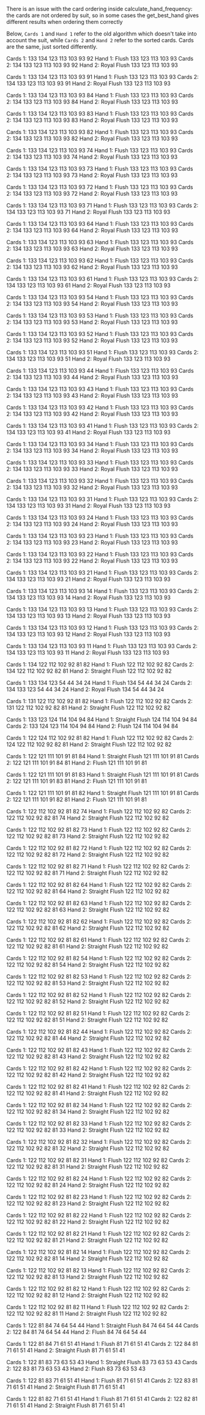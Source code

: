 There is an issue with the card ordering inside calculate_hand_frequency: the cards are not ordered by suit, so in some cases the get_best_hand gives different results when ordering them correctly

Below, `Cards 1` and `Hand 1` refer to the old algorithm which doesn't take into account the suit, while `Cards 2` and `Hand 2` refer to the sorted cards. Cards are the same, just sorted differently.

Cards 1: 133 134 123 113 103 93 92 
Hand 1: Flush   133 123 113 103 93 
Cards 2: 134 133 123 113 103 93 92 
Hand 2: Royal Flush     133 123 113 103 93

Cards 1: 133 134 123 113 103 93 91 
Hand 1: Flush   133 123 113 103 93 
Cards 2: 134 133 123 113 103 93 91 
Hand 2: Royal Flush     133 123 113 103 93 

Cards 1: 133 134 123 113 103 93 84 
Hand 1: Flush   133 123 113 103 93 
Cards 2: 134 133 123 113 103 93 84 
Hand 2: Royal Flush     133 123 113 103 93 

Cards 1: 133 134 123 113 103 93 83 
Hand 1: Flush   133 123 113 103 93 
Cards 2: 134 133 123 113 103 93 83 
Hand 2: Royal Flush     133 123 113 103 93 

Cards 1: 133 134 123 113 103 93 82 
Hand 1: Flush   133 123 113 103 93 
Cards 2: 134 133 123 113 103 93 82 
Hand 2: Royal Flush     133 123 113 103 93 

Cards 1: 133 134 123 113 103 93 74 
Hand 1: Flush   133 123 113 103 93 
Cards 2: 134 133 123 113 103 93 74 
Hand 2: Royal Flush     133 123 113 103 93 

Cards 1: 133 134 123 113 103 93 73 
Hand 1: Flush   133 123 113 103 93 
Cards 2: 134 133 123 113 103 93 73 
Hand 2: Royal Flush     133 123 113 103 93 

Cards 1: 133 134 123 113 103 93 72 
Hand 1: Flush   133 123 113 103 93 
Cards 2: 134 133 123 113 103 93 72 
Hand 2: Royal Flush     133 123 113 103 93 

Cards 1: 133 134 123 113 103 93 71 
Hand 1: Flush   133 123 113 103 93 
Cards 2: 134 133 123 113 103 93 71 
Hand 2: Royal Flush     133 123 113 103 93 

Cards 1: 133 134 123 113 103 93 64 
Hand 1: Flush   133 123 113 103 93 
Cards 2: 134 133 123 113 103 93 64 
Hand 2: Royal Flush     133 123 113 103 93 

Cards 1: 133 134 123 113 103 93 63 
Hand 1: Flush   133 123 113 103 93 
Cards 2: 134 133 123 113 103 93 63 
Hand 2: Royal Flush     133 123 113 103 93 

Cards 1: 133 134 123 113 103 93 62 
Hand 1: Flush   133 123 113 103 93 
Cards 2: 134 133 123 113 103 93 62 
Hand 2: Royal Flush     133 123 113 103 93 

Cards 1: 133 134 123 113 103 93 61 
Hand 1: Flush   133 123 113 103 93 
Cards 2: 134 133 123 113 103 93 61 
Hand 2: Royal Flush     133 123 113 103 93 

Cards 1: 133 134 123 113 103 93 54 
Hand 1: Flush   133 123 113 103 93 
Cards 2: 134 133 123 113 103 93 54 
Hand 2: Royal Flush     133 123 113 103 93 

Cards 1: 133 134 123 113 103 93 53 
Hand 1: Flush   133 123 113 103 93 
Cards 2: 134 133 123 113 103 93 53 
Hand 2: Royal Flush     133 123 113 103 93 

Cards 1: 133 134 123 113 103 93 52 
Hand 1: Flush   133 123 113 103 93 
Cards 2: 134 133 123 113 103 93 52 
Hand 2: Royal Flush     133 123 113 103 93 

Cards 1: 133 134 123 113 103 93 51 
Hand 1: Flush   133 123 113 103 93 
Cards 2: 134 133 123 113 103 93 51 
Hand 2: Royal Flush     133 123 113 103 93 

Cards 1: 133 134 123 113 103 93 44 
Hand 1: Flush   133 123 113 103 93 
Cards 2: 134 133 123 113 103 93 44 
Hand 2: Royal Flush     133 123 113 103 93 

Cards 1: 133 134 123 113 103 93 43 
Hand 1: Flush   133 123 113 103 93 
Cards 2: 134 133 123 113 103 93 43 
Hand 2: Royal Flush     133 123 113 103 93 

Cards 1: 133 134 123 113 103 93 42 
Hand 1: Flush   133 123 113 103 93 
Cards 2: 134 133 123 113 103 93 42 
Hand 2: Royal Flush     133 123 113 103 93 

Cards 1: 133 134 123 113 103 93 41 
Hand 1: Flush   133 123 113 103 93 
Cards 2: 134 133 123 113 103 93 41 
Hand 2: Royal Flush     133 123 113 103 93 

Cards 1: 133 134 123 113 103 93 34 
Hand 1: Flush   133 123 113 103 93 
Cards 2: 134 133 123 113 103 93 34 
Hand 2: Royal Flush     133 123 113 103 93 

Cards 1: 133 134 123 113 103 93 33 
Hand 1: Flush   133 123 113 103 93 
Cards 2: 134 133 123 113 103 93 33 
Hand 2: Royal Flush     133 123 113 103 93 

Cards 1: 133 134 123 113 103 93 32 
Hand 1: Flush   133 123 113 103 93 
Cards 2: 134 133 123 113 103 93 32 
Hand 2: Royal Flush     133 123 113 103 93 

Cards 1: 133 134 123 113 103 93 31 
Hand 1: Flush   133 123 113 103 93 
Cards 2: 134 133 123 113 103 93 31 
Hand 2: Royal Flush     133 123 113 103 93 

Cards 1: 133 134 123 113 103 93 24 
Hand 1: Flush   133 123 113 103 93 
Cards 2: 134 133 123 113 103 93 24 
Hand 2: Royal Flush     133 123 113 103 93 

Cards 1: 133 134 123 113 103 93 23 
Hand 1: Flush   133 123 113 103 93 
Cards 2: 134 133 123 113 103 93 23 
Hand 2: Royal Flush     133 123 113 103 93 

Cards 1: 133 134 123 113 103 93 22 
Hand 1: Flush   133 123 113 103 93 
Cards 2: 134 133 123 113 103 93 22 
Hand 2: Royal Flush     133 123 113 103 93 

Cards 1: 133 134 123 113 103 93 21 
Hand 1: Flush   133 123 113 103 93 
Cards 2: 134 133 123 113 103 93 21 
Hand 2: Royal Flush     133 123 113 103 93 

Cards 1: 133 134 123 113 103 93 14 
Hand 1: Flush   133 123 113 103 93 
Cards 2: 134 133 123 113 103 93 14 
Hand 2: Royal Flush     133 123 113 103 93 

Cards 1: 133 134 123 113 103 93 13 
Hand 1: Flush   133 123 113 103 93 
Cards 2: 134 133 123 113 103 93 13 
Hand 2: Royal Flush     133 123 113 103 93 

Cards 1: 133 134 123 113 103 93 12 
Hand 1: Flush   133 123 113 103 93 
Cards 2: 134 133 123 113 103 93 12 
Hand 2: Royal Flush     133 123 113 103 93 

Cards 1: 133 134 123 113 103 93 11 
Hand 1: Flush   133 123 113 103 93 
Cards 2: 134 133 123 113 103 93 11 
Hand 2: Royal Flush     133 123 113 103 93 

Cards 1: 134 122 112 102 92 81 82 
Hand 1: Flush   122 112 102 92 82 
Cards 2: 134 122 112 102 92 82 81 
Hand 2: Straight Flush  122 112 102 92 82 

Cards 1: 133 134 123 54 44 34 24 
Hand 1: Flush   134 54 44 34 24 
Cards 2: 134 133 123 54 44 34 24 
Hand 2: Royal Flush     134 54 44 34 24 

Cards 1: 131 122 112 102 92 81 82 
Hand 1: Flush   122 112 102 92 82 
Cards 2: 131 122 112 102 92 82 81 
Hand 2: Straight Flush  122 112 102 92 82 

Cards 1: 133 123 124 114 104 94 84 
Hand 1: Straight Flush  124 114 104 94 84 
Cards 2: 133 124 123 114 104 94 84 
Hand 2: Flush   124 114 104 94 84 

Cards 1: 122 124 112 102 92 81 82 
Hand 1: Flush   122 112 102 92 82 
Cards 2: 124 122 112 102 92 82 81 
Hand 2: Straight Flush  122 112 102 92 82 

Cards 1: 122 121 111 101 91 81 84 
Hand 1: Straight Flush  121 111 101 91 81 
Cards 2: 122 121 111 101 91 84 81 
Hand 2: Flush   121 111 101 91 81 

Cards 1: 122 121 111 101 91 81 83 
Hand 1: Straight Flush  121 111 101 91 81 
Cards 2: 122 121 111 101 91 83 81 
Hand 2: Flush   121 111 101 91 81 

Cards 1: 122 121 111 101 91 81 82 
Hand 1: Straight Flush  121 111 101 91 81 
Cards 2: 122 121 111 101 91 82 81 
Hand 2: Flush   121 111 101 91 81 

Cards 1: 122 112 102 92 81 82 74 
Hand 1: Flush   122 112 102 92 82 
Cards 2: 122 112 102 92 82 81 74 
Hand 2: Straight Flush  122 112 102 92 82 

Cards 1: 122 112 102 92 81 82 73 
Hand 1: Flush   122 112 102 92 82 
Cards 2: 122 112 102 92 82 81 73 
Hand 2: Straight Flush  122 112 102 92 82 

Cards 1: 122 112 102 92 81 82 72 
Hand 1: Flush   122 112 102 92 82 
Cards 2: 122 112 102 92 82 81 72 
Hand 2: Straight Flush  122 112 102 92 82 

Cards 1: 122 112 102 92 81 82 71 
Hand 1: Flush   122 112 102 92 82 
Cards 2: 122 112 102 92 82 81 71 
Hand 2: Straight Flush  122 112 102 92 82 

Cards 1: 122 112 102 92 81 82 64 
Hand 1: Flush   122 112 102 92 82 
Cards 2: 122 112 102 92 82 81 64 
Hand 2: Straight Flush  122 112 102 92 82 

Cards 1: 122 112 102 92 81 82 63 
Hand 1: Flush   122 112 102 92 82 
Cards 2: 122 112 102 92 82 81 63 
Hand 2: Straight Flush  122 112 102 92 82 

Cards 1: 122 112 102 92 81 82 62 
Hand 1: Flush   122 112 102 92 82 
Cards 2: 122 112 102 92 82 81 62 
Hand 2: Straight Flush  122 112 102 92 82 

Cards 1: 122 112 102 92 81 82 61 
Hand 1: Flush   122 112 102 92 82 
Cards 2: 122 112 102 92 82 81 61 
Hand 2: Straight Flush  122 112 102 92 82 

Cards 1: 122 112 102 92 81 82 54 
Hand 1: Flush   122 112 102 92 82 
Cards 2: 122 112 102 92 82 81 54 
Hand 2: Straight Flush  122 112 102 92 82 

Cards 1: 122 112 102 92 81 82 53 
Hand 1: Flush   122 112 102 92 82 
Cards 2: 122 112 102 92 82 81 53 
Hand 2: Straight Flush  122 112 102 92 82 

Cards 1: 122 112 102 92 81 82 52 
Hand 1: Flush   122 112 102 92 82 
Cards 2: 122 112 102 92 82 81 52 
Hand 2: Straight Flush  122 112 102 92 82 

Cards 1: 122 112 102 92 81 82 51 
Hand 1: Flush   122 112 102 92 82 
Cards 2: 122 112 102 92 82 81 51 
Hand 2: Straight Flush  122 112 102 92 82 

Cards 1: 122 112 102 92 81 82 44 
Hand 1: Flush   122 112 102 92 82 
Cards 2: 122 112 102 92 82 81 44 
Hand 2: Straight Flush  122 112 102 92 82 

Cards 1: 122 112 102 92 81 82 43 
Hand 1: Flush   122 112 102 92 82 
Cards 2: 122 112 102 92 82 81 43 
Hand 2: Straight Flush  122 112 102 92 82 

Cards 1: 122 112 102 92 81 82 42 
Hand 1: Flush   122 112 102 92 82 
Cards 2: 122 112 102 92 82 81 42 
Hand 2: Straight Flush  122 112 102 92 82 

Cards 1: 122 112 102 92 81 82 41 
Hand 1: Flush   122 112 102 92 82 
Cards 2: 122 112 102 92 82 81 41 
Hand 2: Straight Flush  122 112 102 92 82 

Cards 1: 122 112 102 92 81 82 34 
Hand 1: Flush   122 112 102 92 82 
Cards 2: 122 112 102 92 82 81 34 
Hand 2: Straight Flush  122 112 102 92 82 

Cards 1: 122 112 102 92 81 82 33 
Hand 1: Flush   122 112 102 92 82 
Cards 2: 122 112 102 92 82 81 33 
Hand 2: Straight Flush  122 112 102 92 82 

Cards 1: 122 112 102 92 81 82 32 
Hand 1: Flush   122 112 102 92 82 
Cards 2: 122 112 102 92 82 81 32 
Hand 2: Straight Flush  122 112 102 92 82 

Cards 1: 122 112 102 92 81 82 31 
Hand 1: Flush   122 112 102 92 82 
Cards 2: 122 112 102 92 82 81 31 
Hand 2: Straight Flush  122 112 102 92 82 

Cards 1: 122 112 102 92 81 82 24 
Hand 1: Flush   122 112 102 92 82 
Cards 2: 122 112 102 92 82 81 24 
Hand 2: Straight Flush  122 112 102 92 82 

Cards 1: 122 112 102 92 81 82 23 
Hand 1: Flush   122 112 102 92 82 
Cards 2: 122 112 102 92 82 81 23 
Hand 2: Straight Flush  122 112 102 92 82 

Cards 1: 122 112 102 92 81 82 22 
Hand 1: Flush   122 112 102 92 82 
Cards 2: 122 112 102 92 82 81 22 
Hand 2: Straight Flush  122 112 102 92 82 

Cards 1: 122 112 102 92 81 82 21 
Hand 1: Flush   122 112 102 92 82 
Cards 2: 122 112 102 92 82 81 21 
Hand 2: Straight Flush  122 112 102 92 82 

Cards 1: 122 112 102 92 81 82 14 
Hand 1: Flush   122 112 102 92 82 
Cards 2: 122 112 102 92 82 81 14 
Hand 2: Straight Flush  122 112 102 92 82 

Cards 1: 122 112 102 92 81 82 13 
Hand 1: Flush   122 112 102 92 82 
Cards 2: 122 112 102 92 82 81 13 
Hand 2: Straight Flush  122 112 102 92 82 

Cards 1: 122 112 102 92 81 82 12 
Hand 1: Flush   122 112 102 92 82 
Cards 2: 122 112 102 92 82 81 12 
Hand 2: Straight Flush  122 112 102 92 82 

Cards 1: 122 112 102 92 81 82 11 
Hand 1: Flush   122 112 102 92 82 
Cards 2: 122 112 102 92 82 81 11 
Hand 2: Straight Flush  122 112 102 92 82 

Cards 1: 122 81 84 74 64 54 44 
Hand 1: Straight Flush  84 74 64 54 44 
Cards 2: 122 84 81 74 64 54 44 
Hand 2: Flush   84 74 64 54 44 

Cards 1: 122 81 84 71 61 51 41 
Hand 1: Flush   81 71 61 51 41 
Cards 2: 122 84 81 71 61 51 41 
Hand 2: Straight Flush  81 71 61 51 41 

Cards 1: 122 81 83 73 63 53 43 
Hand 1: Straight Flush  83 73 63 53 43 
Cards 2: 122 83 81 73 63 53 43 
Hand 2: Flush   83 73 63 53 43 

Cards 1: 122 81 83 71 61 51 41 
Hand 1: Flush   81 71 61 51 41 
Cards 2: 122 83 81 71 61 51 41 
Hand 2: Straight Flush  81 71 61 51 41 

Cards 1: 122 81 82 71 61 51 41 
Hand 1: Flush   81 71 61 51 41 
Cards 2: 122 82 81 71 61 51 41 
Hand 2: Straight Flush  81 71 61 51 41 